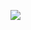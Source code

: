 ![](https://www.canva.com/design/DAGFI188feg/36rjD0iOS-XIr7kmEW4Wnw/edit?utm_content=DAGFI188feg&utm_campaign=designshare&utm_medium=link2&utm_source=sharebutton)
